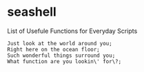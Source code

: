# seashell
List of Usefule Functions for Everyday Scripts

```
Just look at the world around you;
Right here on the ocean floor;
Such wonderful things surround you;
What function are you lookin\' for\?;
```
